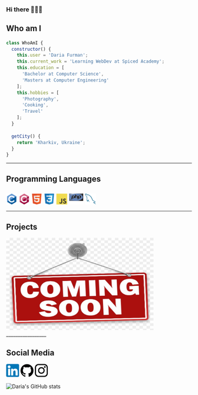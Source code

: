 ### Hi there 👩🏻‍💻

## Who am I 
```js
class WhoAmI {
  constructor() {
    this.user = 'Daria Furman';
    this.current_work = 'Learning WebDev at Spiced Academy';
    this.education = [
      'Bachelor at Computer Science',
      'Masters at Computer Engineering'
    ];
    this.hobbies = [
      'Photography',
      'Cooking',
      'Travel'
    ];
  }

  getCity() {
    return 'Kharkiv, Ukraine';
  }
}


   ```
_________________

## Programming Languages
<img src = './pic/c-original.svg' width='30'/> <img src = './pic/cpp.svg' width='30'/> <img src = './pic/html.svg' width='30'/> <img src = './pic/css.svg' width='30'/> <img src = './pic/js.svg' width='30'/> <img src = './pic/php.svg' width='40'/> <img src = './pic/sql.svg' width='30'/> 
_________________

## Projects
<img src = "./pic/comingsoon.jpg" alt="comingsoon" width="400" height="250">
_________________

## Social Media
<img src = "./pic/linked.png" alt="linkedinlogo" width="35" height="35"> <a href= "https://www.linkedin.com/in/daria-furman-476930157"></a>
<img src = "./pic/git.png" alt="githublogo" width="35" height="35"> <a href= "https://github.com/daryafurman"></a>
<img src = "./pic/inst.png" alt="instagramlogo" width="35" height="35"> <a href= "https://www.instagram.com/darya_furman/"></a>

![Daria's GitHub stats](https://github-readme-stats.vercel.app/api?username=daryafurman&theme=dark&show_icons=true)
 

